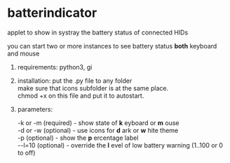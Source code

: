 # batterindicator
applet to show in systray the battery status of connected HIDs

you can start two or more instances to see battery status __both__ keyboard and mouse

1. requirements: python3, gi

2. installation: put the .py file to any folder   
      make sure that icons subfolder is at the same place.    
      chmod +x on this file and put it to autostart. 
                 
3. parameters:

      -k or -m (required) - show state of __k__ eyboard or __m__ ouse   
      -d or -w (optional) - use icons for __d__ ark or __w__ hite theme   
      -p (optional) - show the __p__ ercentage label   
      --l=10 (optional) - override the __l__ evel of low battery warning (1..100 or 0 to off)   
      
